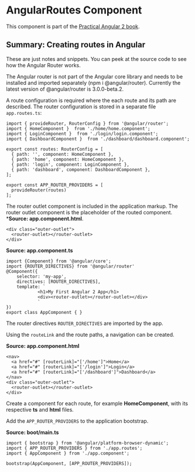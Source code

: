 # AngularRoutes Component 

This component is part of the [Practical Angular 2 book](https://leanpub.com/practical-angular-2).

## Summary: Creating routes in Angular

These are just notes and snippets. You can peek at the source code to see how
the Angular Router works.

The Angular router is not part of the Angular core library and needs to be installed
and imported separately (npm i @angular/router). Currently the latest version of @angular/router is 3.0.0-beta.2.

A route configuration is required where the each route and its path are described. The router configuration is stored in a separate file `app.routes.ts`:

```
import { provideRouter, RouterConfig } from '@angular/router';
import { HomeComponent }  from './home/home.component';
import { LoginComponent }  from './login/login.component';
import { DashboardComponent }  from './dashboard/dashboard.component';

export const routes: RouterConfig = [
  { path: '', component: HomeComponent },
  { path: 'home', component: HomeComponent },
  { path: 'login', component: LoginComponent },
  { path: 'dashboard', component: DashboardComponent },
];

export const APP_ROUTER_PROVIDERS = [
  provideRouter(routes)
];
```

The router outlet component is included in the application markup. The router
outlet component is the placeholder of the routed component. ***Source: app.component.html**.

```
<div class="outer-outlet">
  <router-outlet></router-outlet>
</div>
```

**Source: app.component.ts**
```
import {Component} from '@angular/core';
import {ROUTER_DIRECTIVES} from '@angular/router'
@Component({
    selector: 'my-app',
    directives: [ROUTER_DIRECTIVES],
    template: `
            <h1>My First Angular 2 App</h1>
            <div><router-outlet></router-outlet></div>
            `
})
export class AppComponent { }
```

The router directives `ROUTER_DIRECTIVES` are imported by the app.

Using the `routeLink` and the route paths, a navigation can be created.

**Source: app.component.html**

```
<nav>
  <a href="#" [routerLink]="['/home']">Home</a>
  <a href="#" [routerLink]="['/login']">Login</a>
  <a href="#" [routerLink]="['/dashboard']">Dashboard</a>
</nav>
<div class="outer-outlet">
  <router-outlet></router-outlet>
</div>
```

Create a component for each route, for example **HomeComponent**, with its
respective **ts** and **html** files.

Add the `APP_ROUTER_PROVIDERS` to the application bootstrap.

**Source: boot/main.ts**

``` 
import { bootstrap } from '@angular/platform-browser-dynamic';
import { APP_ROUTER_PROVIDERS } from './app.routes';
import { AppComponent } from './app.component';

bootstrap(AppComponent, [APP_ROUTER_PROVIDERS]);
```